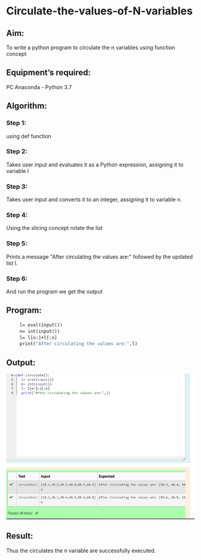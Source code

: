 # Circulate-the-values-of-N-variables
## Aim:
To write a python program to circulate the n variables using function concept
## Equipment’s required:
PC
Anaconda - Python 3.7
## Algorithm: 
### Step 1: 
using def function
### Step 2:
Takes user input and evaluates it as a Python expression, assigning it to variable l
### Step 3: 
Takes user input and converts it to an integer, assigning it to variable n.
### Step 4:
Using the slicing concept rotate the list
### Step 5: 
Prints a message "After circulating the values are:" followed by the updated list l. 
### Step 6: 
And run the program we get the output


## Program:
```def circulate(): 
     l= eval(input())
     n= int(input())
     l= l[n:]+l[:n]
     print("After circulating the values are:",l)
```

## Output:
![output](<image.png (2).png>)

## Result:
Thus the circulates the n variable are successfully executed.
